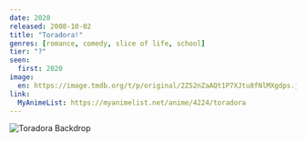 ```yaml
---
date: 2020
released: 2008-10-02
title: "Toradora!"
genres: [romance, comedy, slice of life, school]
tier: "?"
seen:
  first: 2020
image:
  en: https://image.tmdb.org/t/p/original/2Z52nZaAQt1P7XJtu8fNlMXgdps.jpg
link:
  MyAnimeList: https://myanimelist.net/anime/4224/toradora
---
```


![Toradora Backdrop](https://image.tmdb.org/t/p/original/82hAXKATyuldbt4PxSNnHHy2BVO.jpg)
